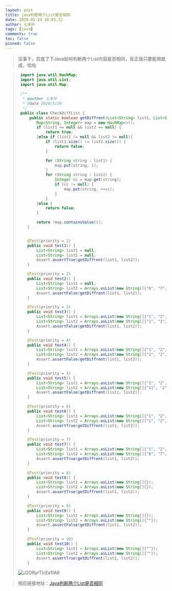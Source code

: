 ```yaml
---
layout: post
title: java判断两个List是否相同
date: 2020-05-24 20:03:32
author: 七禾叶
tags: [java]
comments: true
toc: false
pinned: false
---
```



> 没事干，百度了下Java如何判断两个List内容是否相同，反正我只要能用就成，哈哈

> ```java
>  import java.util.HashMap;
>  import java.util.List;
>  import java.util.Map;
>  
>  /**
>   * @author 七禾叶
>   * @date 2020/5/20
>   */
>  public class CheckDiffList {
>      public static boolean getDiffrent(List<String> list1, List<String> list2) {
>         Map<String, Integer> map = new HashMap<>();
>         if (list1 == null && list2 == null) {
>             return true;
>         }else if (list1 != null && list2 != null){
>             if (list1.size() != list2.size()) {
>                 return false;
>             }
> 
>             for (String string : list1) {
>                 map.put(string, 1);
>             }
>             for (String string : list2) {
>                 Integer cc = map.get(string);
>                 if (cc != null) {
>                     map.put(string, ++cc);
>                 }
>             }
>         }else {
>             return false;
>         }
> 
>         return !map.containsValue(1);
>     }
> 
> 
>     @Test(priority = 1)
>     public void test1() {
>         List<String> list1 = null;
>         List<String> list2 = null;
>         Assert.assertTrue(getDiffrent(list1, list2));
>     }
> 
>     @Test(priority = 2)
>     public void test2() {
>         List<String> list1 = null;
>         List<String> list2 = Arrays.asList(new String[]{"6", "7", "8", "9", "10", "1", "2", "3", "4", "5"});
>         Assert.assertFalse(getDiffrent(list1, list2));
>     }
> 
>     @Test(priority = 3)
>     public void test3() {
>         List<String> list1 = Arrays.asList(new String[]{"1", "2", "3", "4", "5", "6", "7", "8", "9", "10"});
>         List<String> list2 = Arrays.asList(new String[]{"1", "2", "3", "4", "5", "6", "7", "8", "9"});
>         Assert.assertFalse(getDiffrent(list1, list2));
>     }
> 
>     @Test(priority = 4)
>     public void test4() {
>         List<String> list1 = Arrays.asList(new String[]{"1", "2", "3", "4", "5", "6", "7", "8", "9"});
>         List<String> list2 = Arrays.asList(new String[]{"1", "2", "3", "4", "5", "6", "7", "8", "9", "10"});
>         Assert.assertFalse(getDiffrent(list1, list2));
>     }
> 
>     @Test(priority = 5)
>     public void test5() {
>         List<String> list1 = Arrays.asList(new String[]{"1", "2", "3", "4", "5", "6", "7", "8", "9", "10"});
>         List<String> list2 = Arrays.asList(new String[]{"11", "2", "3", "4", "5", "6", "7", "8", "9", "10"});
>         Assert.assertFalse(getDiffrent(list1, list2));
>     }
> 
>     @Test(priority = 6)
>     public void test6() {
>         List<String> list1 = Arrays.asList(new String[]{"1", "2", "3", "4", "5", "6", "7", "8", "9", "10"});
>         List<String> list2 = Arrays.asList(new String[]{"1", "2", "3", "4", "5", "6", "7", "8", "9", "10"});
>         Assert.assertTrue(getDiffrent(list1, list2));
>     }
> 
>     @Test(priority = 7)
>     public void test7() {
>         List<String> list1 = Arrays.asList(new String[]{"1", "2", "3", "4", "5", "6", "7", "8", "9", "10"});
>         List<String> list2 = Arrays.asList(new String[]{"6", "7", "8", "9", "10", "1", "2", "3", "4", "5"});
>         Assert.assertTrue(getDiffrent(list1, list2));
>     }
> 
>     @Test(priority = 8)
>     public void test8() {
>         List<String> list1 = Arrays.asList(new String[]{});
>         List<String> list2 = Arrays.asList(new String[]{});
>         Assert.assertTrue(getDiffrent(list1, list2));
>     }
> 
>     @Test(priority = 9)
>     public void test9() {
>         List<String> list1 = Arrays.asList(new String[]{});
>         List<String> list2 = Arrays.asList(new String[]{""});
>         Assert.assertFalse(getDiffrent(list1, list2));
>     }
> 
>     @Test(priority = 10)
>     public void test10() {
>         List<String> list1 = Arrays.asList(new String[]{""});
>         List<String> list2 = Arrays.asList(new String[]{""});
>         Assert.assertTrue(getDiffrent(list1, list2));
>     }
> ```
> ![J2ORyrTlcEa1fA8](https://i.loli.net/2020/05/24/J2ORyrTlcEa1fA8.png)

>相应链接地址：[Java判断两个List是否相同](https://www.jianshu.com/p/e96216367a81?from=singlemessage)
